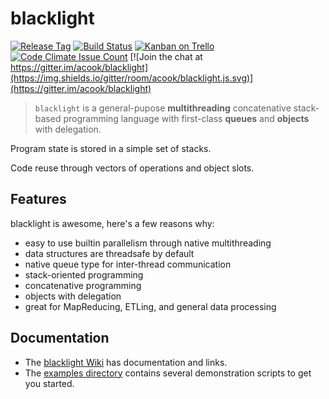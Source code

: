 blacklight
==========

[![Release Tag](https://img.shields.io/github/tag/acook/blacklight.svg?maxAge=2592000)](https://github.com/acook/blacklight/releases)
[![Build Status](https://travis-ci.org/acook/blacklight.svg)](https://travis-ci.org/acook/blacklight)
[![Kanban on Trello](https://img.shields.io/badge/kanban-trello-026AA7.svg)](https://trello.com/b/vygKBL4j)
[![Code Climate Issue Count](https://codeclimate.com/github/acook/blacklight/badges/issue_count.svg)](https://codeclimate.com/github/acook/blacklight)
[![Join the chat at https://gitter.im/acook/blacklight](https://img.shields.io/gitter/room/acook/blacklight.js.svg)](https://gitter.im/acook/blacklight)

> `blacklight` is a general-pupose **multithreading** concatenative stack-based programming language
with first-class **queues** and **objects** with delegation.

Program state is stored in a simple set of stacks.

Code reuse through vectors of operations and object slots.


Features
--------

blacklight is awesome, here's a few reasons why:

- easy to use builtin parallelism through native multithreading
- data structures are threadsafe by default
- native queue type for inter-thread communication
- stack-oriented programming
- concatenative programming
- objects with delegation
- great for MapReducing, ETLing, and general data processing


Documentation
-------------

- The [blacklight Wiki](https://github.com/acook/blacklight/wiki) has documentation and links.
- The [examples directory](https://github.com/acook/blacklight/tree/master/examples) contains several demonstration scripts to get you started.
